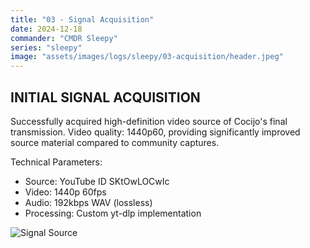 ```yaml
---
title: "03 - Signal Acquisition"
date: 2024-12-18
commander: "CMDR Sleepy"
series: "sleepy"
image: "assets/images/logs/sleepy/03-acquisition/header.jpeg"
---
```


INITIAL SIGNAL ACQUISITION
-------------------------
Successfully acquired high-definition video source of Cocijo's final transmission. Video quality: 1440p60, providing significantly improved source material compared to community captures.

Technical Parameters:
- Source: YouTube ID SKtOwLOCwIc
- Video: 1440p 60fps
- Audio: 192kbps WAV (lossless)
- Processing: Custom yt-dlp implementation

![Signal Source](../data/images/spectrograms/raw_signal.png)

